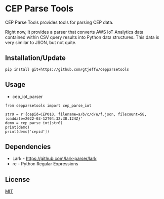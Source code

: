 # CEP Parse Tools
CEP Parse Tools provides tools for parsing CEP data.

Right now, it provides a parser that converts AWS IoT Analytics data contained within CSV query results into Python data structures. This data is very similar to JSON, but not quite.

## Installation/Update

```
pip install git+https://github.com/gtjeffw/cepparsetools
```
## Usage

* cep_iot_parser

```
from cepparsetools import cep_parse_iot

str0 = r'{cepid=CEP010, filename=a/b/c/d/e/f.json, filecount=58, loaddate=2022-03-12T04:32:30.124Z}'
demo = cep_parse_iot(str0)
print(demo)
print(demo['cepid'])
```

## Dependencies

* Lark - https://github.com/lark-parser/lark
* re - Python Regular Expressions

## License

[MIT](LICENSE)